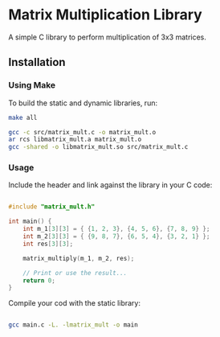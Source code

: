 # Matrix Multiplication Library

A simple C library to perform multiplication of 3x3 matrices.

## Installation

### Using Make

To build the static and dynamic libraries, run:

```sh
make all

gcc -c src/matrix_mult.c -o matrix_mult.o
ar rcs libmatrix_mult.a matrix_mult.o
gcc -shared -o libmatrix_mult.so src/matrix_mult.c
```

### Usage

Include the header and link against the library in your C code:

```c

#include "matrix_mult.h"

int main() {
    int m_1[3][3] = { {1, 2, 3}, {4, 5, 6}, {7, 8, 9} };
    int m_2[3][3] = { {9, 8, 7}, {6, 5, 4}, {3, 2, 1} };
    int res[3][3];

    matrix_multiply(m_1, m_2, res);

    // Print or use the result...
    return 0;
}
```

Compile your cod with the static library:

```sh

gcc main.c -L. -lmatrix_mult -o main
```

